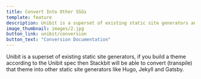 ```yaml
---
title: Convert Into Other SSGs
template: feature
description: Unibit is a superset of existing static site generators and can be converted into other SSG's
image_thumbnail: images/2.jpg
button_link: unibit/conversion
button_text: "Conversion Documentation"
---
```


Unibit is a superset of existing static site generators, if you build a theme according to the Unibit spec then Stackbit will be able to convert (transpile) that theme into other static site generators like Hugo, Jekyll and Gatsby.